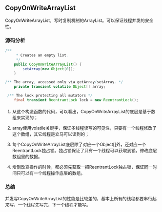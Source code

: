 ## CopyOnWriteArrayList

CopyOnWriteArrayList，写时复制机制的ArrayList。可以保证线程并发的安全性。

### 源码分析

```java
/**
     * Creates an empty list.
     */
    public CopyOnWriteArrayList() {
        setArray(new Object[0]);
    }

/** The array, accessed only via getArray/setArray. */
    private transient volatile Object[] array;

 /** The lock protecting all mutators */
    final transient ReentrantLock lock = new ReentrantLock();
```

#### 

1. 从这个构造函数的代码，可以看出，CopyOnWriteArrayList的底层是基于数组来实现的；

2. array使用volatile关键字，保证多线程读写的可见性，只要有一个线程修改了这个数组，其它线程是立马可以读到的；

3. 每个CopyOnWriteArrayList底层除了对应一个Object[]外，还对应一个ReentrantLock独占锁。独占锁保证了只有一个线程可以获取到锁，修改底层数组里的数据。

4. 增删改查操作的时候，都必须先获取一把ReentrantLock独占锁，保证同一时间只可以有一个线程操作底层的数组。

  

### 总结

并发写CopyOnWriteArrayList的性能是比较差的，基本上所有的线程都要串行起来写，一个线程先写完，下一个线程才能写。